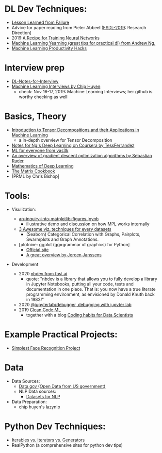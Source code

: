 # DL Dev Techniques:
* [Lesson Learned from Failure](https://www.andreykurenkov.com/writing/life/lessons-learned-from-failures/)
* Advice for paper reading from Pieter Abbeel ([FSDL-2019](https://fullstackdeeplearning.com/march2019): Research Direction)
* 2019 [A Recipe for Training Neural Networks](http://karpathy.github.io/2019/04/25/recipe/)   
* [Machine Learning Yearning (great tips for practical dl) from Andrew Ng.](https://www.deeplearning.ai/machine-learning-yearning/)
* [Machine Learning Productivity Hacks](http://amid.fish/ml-productivity)

# Interview prep
* [DL-Notes-for-Interview](https://github.com/vivienzou1/DL-Notes-for-Interview)    
* [Machine Learning Interviews by Chip Huyen](https://huyenchip.com/research/)
    * check: Nov 16-17, 2019: Machine Learning Interviews; her github is worthy checking as well

# Basics, Theory 
* [Introduction to Tensor Decompositions and their Applications in Machine Learning](https://arxiv.org/abs/1711.10781)
    * a in-depth overview for Tensor Decomposition
* [Notes for Ng's Deep Learning on Coursera by TessFerrandez](https://www.slideshare.net/TessFerrandez/notes-from-coursera-deep-learning-courses-by-andrew-ng)
* [ML for everyone from vas3k](http://vas3k.com/blog/machine_learning/)
* [An overview of gradient descent optimization algorithms by Sebastian Ruder](https://arxiv.org/abs/1609.04747)
* [Mathematics of Deep Learning](https://arxiv.org/abs/1712.04741)
* [The Matrix Cookbook](https://www.math.uwaterloo.ca/~hwolkowi/matrixcookbook.pdf)
* [PRML by Chris Bishop]
    
# Tools:
* Visulization:
    * [an-inquiry-into-matplotlib-figures.ipynb](https://gist.github.com/akashpalrecha/4652e98c9b2f3f1961637be001dc0239)
        * illustrative demo and discussion on how MPL works internally
    * [3 Awesome viz. techniques for every datasets](https://mlwhiz.com/blog/2019/04/19/awesome_seaborn_visuals/)
        * (Seaborn) Categorical Correlation with Graphs, Pairplots, Swarmplots and Graph Annotations.
    * [plotnine: ggplot (gg=grammar of graphics) for Python]
        * [Official site](https://plotnine.readthedocs.io/en/stable/)
        * [A great overview by Jeroen Janssens](https://www.datascienceworkshops.com/blog/plotnine-grammar-of-graphics-for-python/)

* Development
    * 2020 [nbdev from fast.ai](https://github.com/fastai/nbdev)
        * quote: "nbdev is a library that allows you to fully develop a library in Jupyter Notebooks, putting all your code, tests and documentation in one place. That is: you now have a true literate programming environment, as envisioned by Donald Knuth back in 1983!"
    * 2020 [@jupyterlab/debugger, debugging with jupyter lab](https://github.com/jupyterlab/debugger)
    * 2019 [Clean Code ML](https://github.com/davified/clean-code-ml)
        * together with a blog [Coding habits for Data Scientists](https://www.thoughtworks.com/insights/blog/coding-habits-data-scientists)

# Example Practical Projects:
* [Simplest Face Recognition Project](https://github.com/ageitgey/face_recognition)
   
# Data
* Data Sources:
    * [Data.gov (Open Data from US government)](https://www.data.gov/)
    * NLP Data sources:
        * [Datasets for NLP](https://machinelearningmastery.com/datasets-natural-language-processing/)
* Data Preparation:
    * chip huyen's lazynlp
    

# Python Dev Techniques:
* [Iterables vs. Iterators vs. Generators](https://nvie.com/posts/iterators-vs-generators/)
* RealPython (a comprehensive sites for python dev tips)
